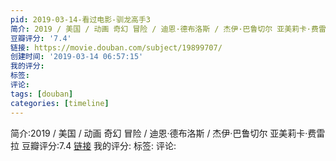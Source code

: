 ```yaml
---
pid: 2019-03-14-看过电影-驯龙高手3
简介: 2019 / 美国 / 动画 奇幻 冒险 / 迪恩·德布洛斯 / 杰伊·巴鲁切尔 亚美莉卡·费雷拉
豆瓣评分: '7.4'
链接: https://movie.douban.com/subject/19899707/
创建时间: '2019-03-14 06:57:15'
我的评分:
标签:
评论:
tags: [douban]
categories: [timeline]
---
```

简介:2019 / 美国 / 动画 奇幻 冒险 / 迪恩·德布洛斯 / 杰伊·巴鲁切尔 亚美莉卡·费雷拉
豆瓣评分:7.4
[链接](https://movie.douban.com/subject/19899707/)
我的评分:
标签:
评论:

